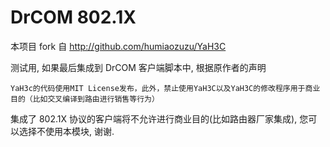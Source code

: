 DrCOM 802.1X
=====

本项目 fork 自 http://github.com/humiaozuzu/YaH3C

测试用, 如果最后集成到 DrCOM 客户端脚本中, 根据原作者的声明

    YaH3c的代码使用MIT License发布，此外，禁止使用YaH3C以及YaH3C的修改程序用于商业目的（比如交叉编译到路由进行销售等行为）

集成了 802.1X 协议的客户端将不允许进行商业目的(比如路由器厂家集成), 您可以选择不使用本模块, 谢谢.
